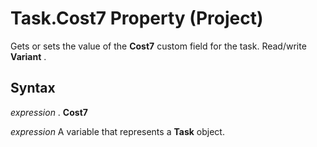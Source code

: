 
# Task.Cost7 Property (Project)

Gets or sets the value of the  **Cost7** custom field for the task. Read/write **Variant** .


## Syntax

 _expression_ . **Cost7**

 _expression_ A variable that represents a **Task** object.


